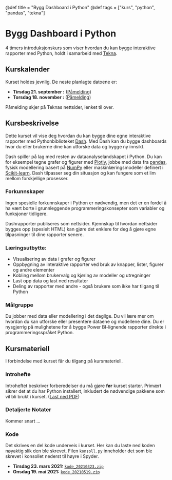 @def title = "Bygg Dashboard i Python"
@def tags = ["kurs", "python", "pandas", "tekna"]

# Bygg Dashboard i Python

4 timers introduksjonskurs som viser hvordan du kan bygge interaktive rapporter med Python, holdt i samarbeid med [Tekna](https://www.tekna.no/).

## Kurskalender

Kurset holdes jevnlig. De neste planlagte datoene er:

- **Tirsdag 21. september :** ([Påmelding](https://www.tekna.no/kurs/bygg-dashboard-i-python-41576/))
- **Torsdag 18. november :** ([Påmelding](https://www.tekna.no/kurs/bygg-dashboard-i-python-41577/))

Påmelding skjer på Teknas nettsider, lenket til over.

## Kursbeskrivelse

Dette kurset vil vise deg hvordan du kan bygge dine egne interaktive rapporter med Pythonbiblioteket [Dash](http://dash.plotly.com/). Med Dash kan du bygge dashboards hvor du eller brukerne dine kan utforske data og bygge ny innsikt.

Dash spiller på lag med resten av dataanalyselandskapet i Python. Du kan for eksempel tegne grafer og figurer med [Plotly](https://plotly.com/python/), jobbe med data fra [pandas](https://pandas.pydata.org/), fysisk modellering basert på [NumPy](https://numpy.org/) eller maskinlæringsmodeller definert i [Scikit-learn](https://scikit-learn.org/). Dash tilpasser seg din situasjon og kan fungere som et lim mellom forskjellige prosesser.

### Forkunnskaper

Ingen spesielle forkunnskaper i Python er nødvendig, men det er en fordel å ha vært borte i grunnleggende programmeringskonsepter som variabler og funksjoner tidligere.

Dashrapporter publiseres som nettsider. Kjennskap til hvordan nettsider bygges opp (spesielt HTML) kan gjøre det enklere for deg å gjøre egne tilpasninger til dine rapporter senere.

### Læringsutbytte:


- Visualisering av data i grafer og figurer
- Oppbygning av interaktive rapporter ved bruk av knapper, lister, figurer og andre elementer
- Kobling mellom brukervalg og kjøring av modeller og utregninger
- Last opp data og last ned resultater
- Deling av rapporter med andre - også brukere som ikke har tilgang til Python

### Målgruppe

Du jobber med data eller modellering i det daglige. Du vil lære mer om hvordan du kan utforske eller presentere dataene og modellene dine. Du er nysgjerrig på mulighetene for å bygge Power BI-lignende rapporter direkte i programmeringsspråket Python.

## Kursmateriell

I forbindelse med kurset får du tilgang på kursmateriell.

### Introhefte

Introheftet beskriver forberedelser du må gjøre **før** kurset starter. Primært sikrer det at du har Python installert, inkludert de nødvendige pakkene som vil bli brukt i kurset. ([Last ned PDF](python-dashboard-forberedelser.pdf))

### Detaljerte Notater

Kommer snart ...

### Kode

Det skrives en del kode underveis i kurset. Her kan du laste ned koden nøyaktig slik den ble skrevet. Filen `konsoll.py` inneholder det som ble skrevet i konsollet nederst til høyre i Spyder.

- **Tirsdag 23. mars 2021:** [`kode_20210323.zip`](kode_20210323.zip)
- **Onsdag 19. mai 2021:** [`kode_20210519.zip`](kode_20210519.zip)
